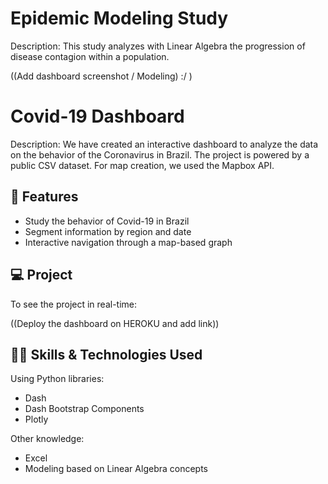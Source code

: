 # Epidemic Modeling Study

Description: This study analyzes with Linear Algebra the progression of disease contagion within a population.

((Add dashboard screenshot / Modeling) :/ )

# Covid-19 Dashboard

Description: We have created an interactive dashboard to analyze the data on the behavior of the Coronavirus in Brazil. The project is powered by a public CSV dataset. For map creation, we used the Mapbox API.

## 🔧 Features

- Study the behavior of Covid-19 in Brazil
- Segment information by region and date
- Interactive navigation through a map-based graph

## 💻 Project

To see the project in real-time:

((Deploy the dashboard on HEROKU and add link))

## 👨‍💻 Skills & Technologies Used

Using Python libraries:
- Dash
- Dash Bootstrap Components
- Plotly

Other knowledge:
- Excel
- Modeling based on Linear Algebra concepts
